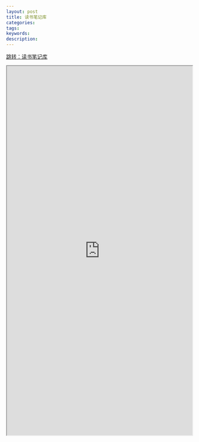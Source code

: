 ```yaml
---
layout: post
title: 读书笔记库
categories:
tags:
keywords:
description:
---
```



<a class="list-group-item-lay pjaxlink" href="http://www.guofei.site/reading" target="reading">跳转：读书笔记库</a>


<iframe src="http://www.guofei.site/reading/" width="100%" height="1000em" marginwidth="10%"></iframe>
